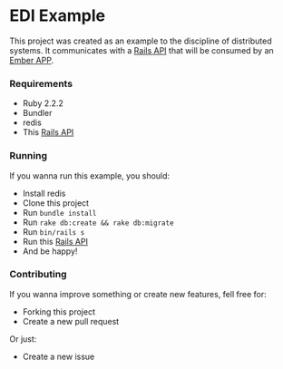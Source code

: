# EDI Example

This project was created as an example to the discipline of distributed systems. It communicates with a [Rails API](https://github.com/silviolrjunior/edi_example_api) that will be consumed by an [Ember APP](https://github.com/silviolrjunior/edi_example).

### Requirements
* Ruby 2.2.2
* Bundler
* redis
* This [Rails API](https://github.com/silviolrjunior/edi_example_api)

### Running
If you wanna run this example, you should:
* Install redis
* Clone this project
* Run ```bundle install```
* Run ```rake db:create && rake db:migrate```
* Run ```bin/rails s```
* Run this [Rails API](https://github.com/silviolrjunior/edi_example_api)
* And be happy!

### Contributing
If you wanna improve something or create new features, fell free for:
* Forking this project
* Create a new pull request

Or just:
* Create a new issue
